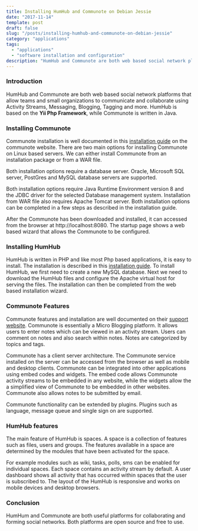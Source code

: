 ```yaml
---
title: Installing HumHub and Communote on Debian Jessie
date: "2017-11-14"
template: post
draft: false
slug: "/posts/installing-humhub-and-communote-on-debian-jessie"
category: "applications"
tags:
  - "applications"
  - "software installation and configuration"
description: "HumHub and Communote are both web based social network platforms that allow teams and small organizations to communicate and collaborate using Activity Streams, Messaging, Blogging, Tagging and more. HumHub is based on the Yii Php Framework, while Communote is written in Java."
---
```


### Introduction
HumHub and Communote are both web based social network platforms that allow teams and small organizations to communicate and collaborate using Activity Streams, Messaging, Blogging, Tagging and more. HumHub is based on the **Yii Php Framework**, while Communote is written in Java.

### Installing Communote
Communote installation is well documented in this [installation guide](https://communote.github.io/doc/install_communote.html) on the communote website. There are two main options for installing Communote on Linux based servers. We can either install Communote from an installation package or from a WAR file.

Both installation options require a database server. Oracle, Microsoft SQL server, PostGres and MySQL database servers are supported.

Both installation options require Java Runtime Environment version 8 and the JDBC driver for the selected Database management system. Installation from WAR file also requires Apache Tomcat server. Both installation options can be completed in a few steps as described in the installation guide.

After the Communote has been downloaded and installed, it can accessed from the browser at http://localhost:8080. The startup page shows a web based wizard that allows the Communote to be configured.

### Installing HumHub
HumHub is written in PHP and like most Php based applications, it is easy to install. The installation is described in this [installation guide](http://docs.humhub.org/admin-installation.html). To install HumHub, we first need to create a new MySQL database. Next we need to download the HumHub files and configure the Apache virtual host for serving the files. The installation can then be completed from the web based installation wizard.

### Communote Features
Communote features and installation are well documented on their [support website](https://support.communardo.de/). Communote is essentially a Micro Blogging platform. It allows users to enter notes which can be viewed in an activity stream. Users can comment on notes and also search within notes. Notes are categorized by topics and tags.

Communote has a client server architecture. The Communote service installed on the server can be accessed from the browser as well as mobile and desktop clients. Communote can be integrated into other applications using embed codes and widgets. The embed code allows Communote activity streams to be embedded in any website, while the widgets allow the a simplified view of Communote to be embedded in other websites. Communote also allows notes to be submitted by email.

Communote functionality can be extended by plugins. Plugins such as language, message queue and single sign on are supported.

### HumHub features
The main feature of HumHub is spaces. A space is a collection of features such as files, users and groups. The features available in a space are determined by the modules that have been activated for the space.

For example modules such as wiki, tasks, polls, sms can be enabled for individual spaces. Each space contains an activity stream by default. A user dashboard shows all activity that has occurred within spaces that the user is subscribed to. The layout of the HumHub is responsive and works on mobile devices and desktop browsers.

### Conclusion
HumHum and Communote are both useful platforms for collaborating and forming social networks. Both platforms are open source and free to use.
